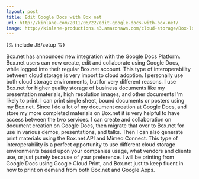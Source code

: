 ```yaml
---
layout: post
title: Edit Google Docs with Box net
url: http://kinlane.com/2011/06/22/edit-google-docs-with-box-net/
image: http://kinlane-productions.s3.amazonaws.com/cloud-storage/Box-logo-new.jpg
---
```

{% include JB/setup %}
<p>
     Box.net has announced new integration with the Google Docs Platform. Box.net users can now create, edit and collaborate using Google Docs, while logged into their regular Box.net account. This type of interoperability between cloud storage is very import to cloud adoption. I personally use both cloud storage environments, but for very different reasons. I use Box.net for higher quality storage of business documents like my presentation materials, high resolution images, and other documents I'm likely to print. I can print single sheet, bound documents or posters using my Box.net. Since I do a lot of my document creation at Google Docs, and store my more completed materials on Box.net it is very helpful to have access between the two services. I can create and collaboration on document creation on Google Docs, then migrate that over to Box.net for use in various demos, presentations, and talks. Then I can also generate print materials using the Box.net API and Mimeo Connect. This type of interoperability is a perfect opportunity to use different cloud storage environments based upon your companies usage, what vendors and clients use, or just purely because of your preference. I will be printing from Google Docs using Google Cloud Print, and Box.net just to keep fluent in how to print on demand from both Box.net and Google Apps.
</p>